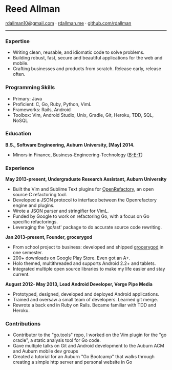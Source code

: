 # Reed Allman

<rdallman10@gmail.com> · [rdallman.me]  · [github.com/rdallman]

-------------------------------------------------------------------

### Expertise

  * Writing clean, reusable, and idiomatic code to solve problems.
  * Building robust, fast, secure and beautiful applications for the web and mobile.
  * Crafting businesses and products from scratch. Release early, release often.

### Programming Skills

  * Primary: Java
  * Proficient: C, Go, Ruby, Python, VimL
  * Frameworks: Rails, Android
  * Toolbox: Vim, Android Studio, Unix, Gradle, Git, Heroku, TDD, SQL, NoSQL

### Education

**B.S., Software Engineering, Auburn University, [May] 2014.**

  *  Minors in Finance, Business-Engineering-Technology ([B-E-T])

### Experience

**May 2013-present, Undergraduate Research Assistant, Auburn University**

  *  Built the Vim and Sublime Text plugins for [OpenRefactory], an open source C refactoring tool.
  *  Developed a JSON protocol to interface between the Openrefactory engine and plugins. 
  *  Wrote a JSON parser and stringifier for VimL.
  *  Funded by Google to work on refactoring Go, with a focus on Go specific refactorings.
  *  Leveraging the 'go/ast' package to do accurate source code rewriting. 

**Jan 2013-present, Founder, grocerygod**

  *  From school project to business: developed and shipped [grocerygod] in one semester.
  *  200+ downloads on Google Play Store. Even got an A+.
  *  Holo themed, multithreaded and supports Android 2.2+ and tablets.
  *  Integrated multiple open source libraries to make my life easier and stay current.

**August 2012- May 2013, Lead Android Developer, Verge Pipe Media**

  *  Prototyped, designed, developed and deployed Android applications.
  *  Trained and oversaw a small team of developers. Learned git merge.
  *  Rewrote a back end in Ruby on Rails. Became familiar with TDD and Heroku.

### Contributions

  *  Contributor to the "go.tools" repo, I worked on the Vim plugin for
     the "go oracle", a static analysis tool for Go code.
  *  Gave multiple talks on Git and Android development to the Auburn ACM 
     and Auburn mobile dev groups
  *  Created a tutorial for an Auburn "Go Bootcamp" that walks through creating
     a simple http server and personal website in Go


[OpenRefactory]:http://openrefactory.org/
[grocerygod]:https://play.google.com/store/apps/details?id=com.bet.grocerygod
[B-E-T]:http://www.eng.auburn.edu/research/centers/twc/bet/directors-note.html
[Get Charitable]:https://play.google.com/store/apps/details?id=com.vergepipemedia.charitable
[rdallman.me]:http://www.rdallman.me
[github.com/rdallman]:http://github.com/rdallman

